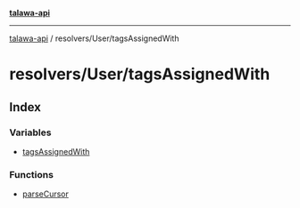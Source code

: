 [**talawa-api**](../../../README.md)

***

[talawa-api](../../../modules.md) / resolvers/User/tagsAssignedWith

# resolvers/User/tagsAssignedWith

## Index

### Variables

- [tagsAssignedWith](variables/tagsAssignedWith.md)

### Functions

- [parseCursor](functions/parseCursor.md)
